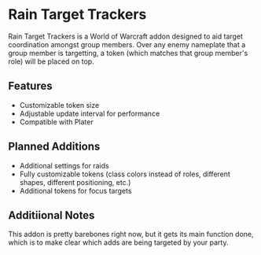 # Rain Target Trackers

Rain Target Trackers is a World of Warcraft addon designed to aid target coordination amongst group members. Over any enemy nameplate that a group member is targetting, a token (which matches that group member's role) will be placed on top.

## Features

 - Customizable token size
 - Adjustable update interval for performance
 - Compatible with Plater

## Planned Additions

 - Additional settings for raids
 - Fully customizable tokens (class colors instead of roles, different shapes, different positioning, etc.)
 - Additional tokens for focus targets

## Additiional Notes

This addon is pretty barebones right now, but it gets its main function done, which is to make clear which adds are being targeted by your party.
